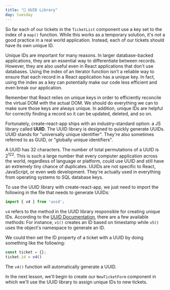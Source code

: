 ```yaml
---
title: "📓 UUID Library"
day: tuesday
---
```


So far each of our tickets in the `TicketList` component use a key set to the index of a `map()` function. While this works as a temporary solution, it's not a good practice in a real world application. Instead, each of our tickets should have its own unique ID.

Unique IDs are important for many reasons. In larger database-backed applications, they are an essential way to differentiate between records. However, they are also useful even in React applications that don't use databases. Using the index of an iterator function isn't a reliable way to ensure that each record in a React application has a unique key. In fact, using the index as a key can potentially make our code less efficient and even break our application.

Remember that React relies on unique keys in order to efficiently reconcile the virtual DOM with the actual DOM. We should do everything we can to make sure those keys are always unique. In addition, unique IDs are helpful for correctly finding a record so it can be updated, deleted, and so on.

Fortunately, create-react-app ships with an industry-standard option: a JS library called **UUID**. The UUID library is designed to quickly generate UUIDs. UUID stands for "universally unique identifier". They're also sometimes referred to as GUID, or "globally unique identifiers".

A UUID has 32 characters. The number of total permutations of a UUID is 2<sup>122</sup>. This is such a large number that every computer application across the world, regardless of language or platform, could use UUID and still have an extremely tiny chance of duplicates. UUIDs are not specific to React, JavaScript, or even web development. They're actually used in everything from operating systems to SQL database keys.

To use the UUID library with create-react-app, we just need to import the following in the file that needs to generate UUIDs:

```javascript
import { v4 } from 'uuid';
```

`v4` refers to the method in the UUID library responsible for creating unique IDs. According to the [UUID Documentation](https://github.com/kelektiv/node-uuid), there are a few available methods: For instance, `v1()` creates an ID based on timestamp while `v5()` uses the object's namespace to generate an ID.

We could then set the ID property of a ticket with a UUID by doing something like the following:

```js
const ticket = {};
ticket.id = v4()
```

The `v4()` function will automatically generate a UUID.

In the next lesson, we'll begin to create our `NewTicketForm` component in which we'll use the UUID library to assign unique IDs to new tickets.
